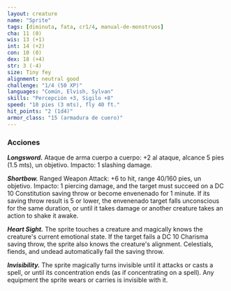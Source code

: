```yaml
---
layout: creature
name: "Sprite"
tags: [diminuta, fata, cr1/4, manual-de-monstruos]
cha: 11 (0)
wis: 13 (+1)
int: 14 (+2)
con: 10 (0)
dex: 18 (+4)
str: 3 (-4)
size: Tiny fey
alignment: neutral good
challenge: "1/4 (50 XP)"
languages: "Común, Elvish, Sylvan"
skills: "Percepción +3, Sigilo +8"
speed: "10 pies (3 mts), fly 40 ft."
hit_points: "2 (1d4)"
armor_class: "15 (armadura de cuero)"
---
```


### Acciones

***Longsword.*** Ataque de arma cuerpo a cuerpo: +2 al ataque, alcance 5 pies (1.5 mts), un objetivo. Impacto: 1 slashing damage.

***Shortbow.*** Ranged Weapon Attack: +6 to hit, range 40/160 pies, un objetivo. Impacto: 1 piercing damage, and the target must succeed on a DC 10 Constitution saving throw or become envenenado for 1 minute. If its saving throw result is 5 or lower, the envenenado target falls unconscious for the same duration, or until it takes damage or another creature takes an action to shake it awake.

***Heart Sight.*** The sprite touches a creature and magically knows the creature's current emotional state. If the target fails a DC 10 Charisma saving throw, the sprite also knows the creature's alignment. Celestials, fiends, and undead automatically fail the saving throw.

***Invisibility.*** The sprite magically turns invisible until it attacks or casts a spell, or until its concentration ends (as if concentrating on a spell). Any equipment the sprite wears or carries is invisible with it.
